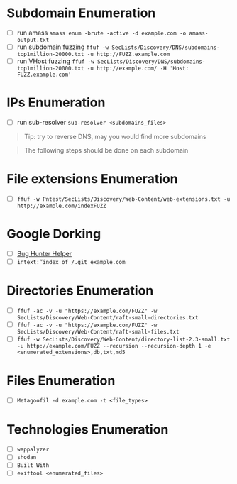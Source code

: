 # Subdomain Enumeration
- [ ] run amass `amass enum -brute -active -d example.com -o amass-output.txt`
- [ ] run subdomain fuzzing `ffuf -w SecLists/Discovery/DNS/subdomains-top1million-20000.txt -u http://FUZZ.example.com`
- [ ] run VHost fuzzing `ffuf -w SecLists/Discovery/DNS/subdomains-top1million-20000.txt -u http://example.com/ -H 'Host: FUZZ.example.com'`
# IPs Enumeration
- [ ] run sub-resolver `sub-resolver <subdomains_files>`
> Tip: try to reverse DNS, may you would find more subdomains <br>

> The following steps should be done on each subdomain
# File extensions Enumeration
- [ ] `ffuf -w Pntest/SecLists/Discovery/Web-Content/web-extensions.txt -u http://example.com/indexFUZZ`
# Google Dorking
- [ ] [Bug Hunter Helper](https://dorks.faisalahmed.me/)
- [ ] `intext:”index of /.git example.com`
# Directories Enumeration
- [ ] `ffuf -ac -v -u "https://example.com/FUZZ" -w SecLists/Discovery/Web-Content/raft-small-directories.txt`
- [ ] `ffuf -ac -v -u "https://exampke.com/FUZZ" -w SecLists/Discovery/Web-Content/raft-small-files.txt`
- [ ] `ffuf -w SecLists/Discovery/Web-Content/directory-list-2.3-small.txt -u http://example.com/FUZZ --recursion --recursion-depth 1 -e <enumerated_extensions>,db,txt,md5`
# Files Enumeration
- [ ] `Metagoofil -d example.com -t <file_types>`
# Technologies Enumeration
- [ ] `wappalyzer`
- [ ] `shodan`
- [ ] `Built With`
- [ ] `exiftool <enumerated_files>`
